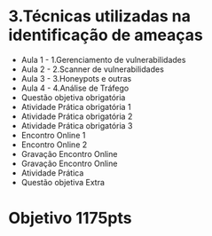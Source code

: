 # 3.Técnicas utilizadas na identificação de ameaças
- Aula 1 - 1.Gerenciamento de  vulnerabilidades
- Aula 2 - 2.Scanner de vulnerabilidades
- Aula 3 - 3.Honeypots e outras
- Aula 4 - 4.Análise de Tráfego
- Questão objetiva obrigatória 
- Atividade Prática obrigatória 1 
- Atividade Prática obrigatória 2 
- Atividade Prática obrigatória 3 
- Encontro Online 1 
- Encontro Online 2 
- Gravação Encontro Online 
- Gravação Encontro Online
- Atividade Prática
- Questão objetiva Extra
# Objetivo 1175pts
